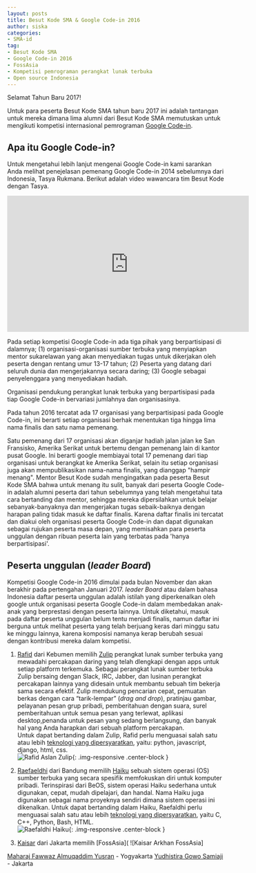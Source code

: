 ```yaml
---
layout: posts
title: Besut Kode SMA & Google Code-in 2016
author: siska
categories:
- SMA-id
tag:
- Besut Kode SMA
- Google Code-in 2016
- FossAsia
- Kompetisi pemrograman perangkat lunak terbuka
- Open source Indonesia 
---
```

Selamat Tahun Baru 2017! 

Untuk para peserta Besut Kode SMA tahun baru 2017 ini adalah tantangan untuk mereka dimana lima alumni dari Besut Kode SMA memutuskan untuk mengikuti kompetisi internasional pemrograman [Google Code-in](https://developers.google.com/open-source/gci/). 

## Apa itu Google Code-in? 

Untuk mengetahui lebih lanjut mengenai Google Code-in kami sarankan Anda melihat penejelasan pemenang Google Code-in 2014 sebelumnya dari Indonesia, Tasya Rukmana. Berikut adalah video wawancara tim Besut Kode dengan Tasya. 

<div class="video-container">
<iframe width="560" height="315" src="https://www.youtube.com/embed/Sj_NST0OhUc" frameborder="0" allowfullscreen></iframe>
</div>

Pada setiap kompetisi Google Code-in ada tiga pihak yang berpartisipasi di dalamnya; (1) organisasi-organisasi sumber terbuka yang menyiapkan mentor sukarelawan yang akan menyediakan tugas untuk dikerjakan oleh peserta dengan rentang umur 13-17 tahun; (2) Peserta yang datang dari seluruh dunia dan mengerjakannya secara daring; (3) Google sebagai penyelenggara yang menyediakan hadiah. 

Organisasi pendukung perangkat lunak terbuka yang berpartisipasi pada tiap Google Code-in bervariasi jumlahnya dan organisasinya.

Pada tahun 2016 tercatat ada 17 organisasi yang berpartisipasi pada Google Code-in, ini berarti setiap organisasi berhak menentukan tiga hingga lima nama finalis dan satu nama pemenang. 

Satu pemenang dari 17 organisasi akan diganjar hadiah jalan jalan ke San Fransisko, Amerika Serikat untuk bertemu dengan pemenang lain di kantor pusat Google. Ini berarti google membiayai total 17 pemenang dari tiap organisasi untuk berangkat ke Amerika Serikat, selain itu setiap organisasi juga akan mempublikasikan nama-nama finalis, yang dianggap "hampir menang". Mentor Besut Kode sudah mengingatkan pada peserta Besut Kode SMA bahwa untuk menang itu sulit, banyak dari peserta Google Code-in adalah alumni peserta dari tahun sebelumnya yang telah mengetahui tata cara bertanding dan mentor, sehingga mereka dipersilahkan untuk belajar sebanyak-banyaknya dan mengerjakan tugas sebaik-baiknya dengan harapan paling tidak masuk ke daftar finalis. Karena daftar finalis ini tercatat dan diakui oleh organisasi peserta Google Code-in dan dapat digunakan sebagai rujukan peserta masa depan, yang memisahkan para peserta unggulan dengan ribuan peserta lain yang terbatas pada 'hanya berpartisipasi'. 

## Peserta unggulan (*leader Board*)
Kompetisi Google Code-in 2016 dimulai pada bulan November dan akan berakhir pada pertengahan Januari 2017. *leader Board* atau dalam bahasa Indonesia daftar peserta unggulan adalah istilah yang diperkenalkan oleh google untuk organisasi peserta Google Code-in dalam membedakan anak-anak yang berprestasi dengan peserta lainnya. Untuk diketahui, masuk pada daftar peserta unggulan belum tentu menjadi finalis, namun daftar ini berguna untuk melihat peserta yang telah berjuang keras dari minggu satu ke minggu lainnya, karena komposisi namanya kerap berubah sesuai dengan kontribusi mereka dalam kompetisi. 

1. [Rafid](https://github.com/rafidaslam) dari Kebumen memilih [Zulip](https://zulip.org/) perangkat lunak sumber terbuka yang mewadahi percakapan daring yang telah dlengkapi dengan apps untuk setiap platform terkemuka. Sebagai perangkat lunak sumber terbuka Zulip bersaing dengan Slack, IRC, Jabber, dan lusinan perangkat percakapan lainnya yang didesain untuk membantu sebuah tim bekerja sama secara efektif. Zulip mendukung pencarian cepat, pemuatan berkas dengan cara “tarik-lempar” (*drag and drop*), pratinjau gambar, pelayanan pesan grup pribadi, pemberitahuan dengan suara, surel pemberitahuan untuk semua pesan yang terlewat, aplikasi desktop,penanda untuk pesan yang sedang berlangsung, dan banyak hal yang Anda harapkan dari sebuah platform percakapan. <br>Untuk dapat bertanding dalam Zulip, Rafid perlu menguasai salah satu atau lebih [teknologi yang dipersyaratkan](https://codein.withgoogle.com/organizations/zulip/), yaitu: python, javascript, django, html, css. <br>![Rafid Aslan Zulip](http://wikimedia-id.github.io/besutkode/img/blog/Zulip%20Rafid%20Aslan.png "Rafid Aslan Zulip"){: .img-responsive .center-block }

2. [Raefaeldhi](https://github.com/raefaldhia) dari Bandung memilih [Haiku](https://www.haiku-os.org/) sebuah sistem operasi (OS) sumber terbuka yang secara spesifik memfokuskan diri untuk komputer pribadi. Terinspirasi dari BeOS, sistem operasi Haiku sederhana untuk digunakan, cepat, mudah dipelajari, dan handal. Nama Haiku juga digunakan sebagai nama proyeknya sendiri dimana sistem operasi ini dikenalkan. Untuk dapat bertanding dalam Haiku, Raefaldhi perlu menguasai salah satu atau lebih [teknologi yang dipersyaratkan](https://codein.withgoogle.com/organizations/haiku-inc/), yaitu C, C++, Python, Bash, HTML. <br>![Raefaldhi Haiku](http://wikimedia-id.github.io/besutkode/img/blog/Haiku%20Leader%20Board.png "Raefaldhi Haiku"){: .img-responsive .center-block }
3. [Kaisar](https://github.com/yukiisbored) dari Jakarta memilih [FossAsia](
![Kaisar Arkhan FossAsia] 

[Maharaj Fawwaz Almuqaddim Yusran](https://github.com/Magicpotatoes2) - Yogyakarta
[Yudhistira Gowo Samiaji](https://github.com/SacredWKnight) - Jakarta
